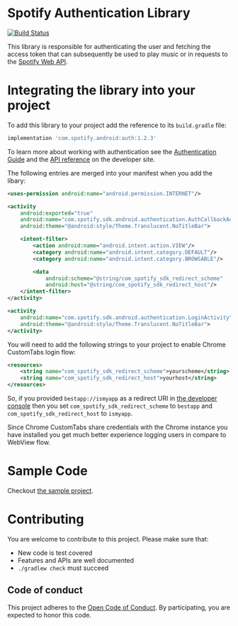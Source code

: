 # Spotify Authentication Library

[![Build Status](https://travis-ci.org/spotify/android-auth.svg?branch=master)](https://travis-ci.org/spotify/android-auth)

This library is responsible for authenticating the user and fetching the access token
that can subsequently be used to play music or in requests to the [Spotify Web API](https://developer.spotify.com/web-api/).

# Integrating the library into your project

To add this library to your project add the reference to its `build.gradle` file:

```gradle
implementation 'com.spotify.android:auth:1.2.3'
```

To learn more about working with authentication see the
[Authentication Guide](https://developer.spotify.com/technologies/spotify-android-sdk/android-sdk-authentication-guide/)
and the [API reference](https://developer.spotify.com/android-sdk-docs/authentication) on the developer site.

The following entries are merged into your manifest when you add the libary:

```xml
<uses-permission android:name="android.permission.INTERNET"/>

<activity
    android:exported="true"
    android:name="com.spotify.sdk.android.authentication.AuthCallbackActivity"
    android:theme="@android:style/Theme.Translucent.NoTitleBar">

    <intent-filter>
        <action android:name="android.intent.action.VIEW"/>
        <category android:name="android.intent.category.DEFAULT"/>
        <category android:name="android.intent.category.BROWSABLE"/>

        <data
            android:scheme="@string/com_spotify_sdk_redirect_scheme"
            android:host="@string/com_spotify_sdk_redirect_host"/>
    </intent-filter>
</activity>

<activity
    android:name="com.spotify.sdk.android.authentication.LoginActivity"
    android:theme="@android:style/Theme.Translucent.NoTitleBar">
</activity>
```

You will need to add the following strings to your project to enable Chrome CustomTabs
login flow:

```xml
<resources>
    <string name="com_spotify_sdk_redirect_scheme">yourscheme</string>
    <string name="com_spotify_sdk_redirect_host">yourhost</string>
</resources>
```

So, if you provided `bestapp://ismyapp` as a redirect URI in [the developer console](https://developer.spotify.com/my-applications/#!/applications)
then you set `com_spotify_sdk_redirect_scheme` to `bestapp` and `com_spotify_sdk_redirect_host` to `ismyapp`.

Since Chrome CustomTabs share credentials with the Chrome instance you have installed
you get much better experience logging users in compare to WebView flow.

# Sample Code

Checkout [the sample project](auth-sample).

# Contributing

You are welcome to contribute to this project. Please make sure that:
* New code is test covered
* Features and APIs are well documented
* `./gradlew check` must succeed

## Code of conduct
This project adheres to the [Open Code of Conduct][code-of-conduct]. By participating, you are expected to honor this code.

[code-of-conduct]: https://github.com/spotify/code-of-conduct/blob/master/code-of-conduct.md

